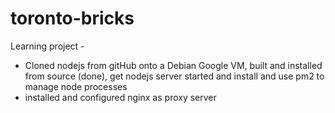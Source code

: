 # toronto-bricks

Learning project - 

- Cloned nodejs from gitHub onto a Debian Google VM, built and installed from source (done), get nodejs server started and install and use pm2 to manage node processes 
- installed and configured nginx as proxy server
